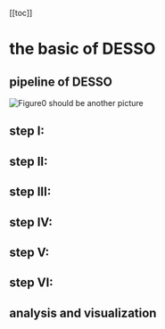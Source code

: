 [[toc]]

# the basic of DESSO

## pipeline of DESSO
![Figure0](/docs/figures/background_figure0.png)
should be another picture
## step I:

## step II:
## step III:
## step IV:
## step V:
## step VI:

## analysis and visualization 

